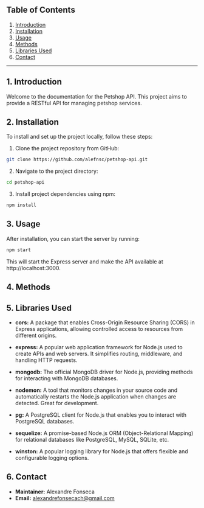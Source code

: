 ## Table of Contents

1. [Introduction](#1-introduction)
2. [Installation](#3-installation)
3. [Usage](#3-usage)
4. [Methods](#4-methods)
5. [Libraries Used](#5-libraries-used)
6. [Contact](#6-contact)

---

## 1. Introduction

Welcome to the documentation for the Petshop API. This project aims to provide a RESTful API for managing petshop services.

## 2. Installation

To install and set up the project locally, follow these steps:

1. Clone the project repository from GitHub:

```bash
git clone https://github.com/alefnsc/petshop-api.git
```

2. Navigate to the project directory:

```bash
cd petshop-api
```

3. Install project dependencies using npm:

```bash
npm install
```

## 3. Usage

After installation, you can start the server by running:

```bash
npm start
```

This will start the Express server and make the API available at http://localhost:3000.

## 4. Methods

## 5. Libraries Used

- **cors:** A package that enables Cross-Origin Resource Sharing (CORS) in Express applications, allowing controlled access to resources from different origins.

- **express:** A popular web application framework for Node.js used to create APIs and web servers. It simplifies routing, middleware, and handling HTTP requests.

- **mongodb:** The official MongoDB driver for Node.js, providing methods for interacting with MongoDB databases.

- **nodemon:** A tool that monitors changes in your source code and automatically restarts the Node.js application when changes are detected. Great for development.

- **pg:** A PostgreSQL client for Node.js that enables you to interact with PostgreSQL databases.

- **sequelize:** A promise-based Node.js ORM (Object-Relational Mapping) for relational databases like PostgreSQL, MySQL, SQLite, etc.

- **winston:** A popular logging library for Node.js that offers flexible and configurable logging options.

## 6. Contact

- **Maintainer:** Alexandre Fonseca
- **Email:** alexandrefonsecach@gmail.com
